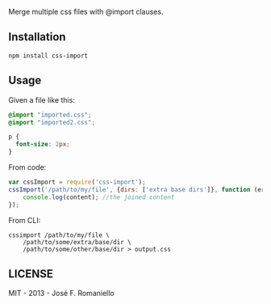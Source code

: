 Merge multiple css files with @import clauses.

## Installation

~~~
npm install css-import
~~~

## Usage

Given a file like this:
~~~css
@import "imported.css";
@import "imported2.css";

p {
  font-size: 2px;
}
~~~

From code:

~~~javascript
var cssImport = require('css-import');
cssImport('/path/to/my/file', {dirs: ['extra base dirs']}, function (err, content) {
	console.log(content); //the joined content
});
~~~

From CLI:

~~~
cssimport /path/to/my/file \ 
	/path/to/some/extra/base/dir \
	/path/to/some/other/base/dir > output.css
~~~


## LICENSE

MIT - 2013 - José F. Romaniello

